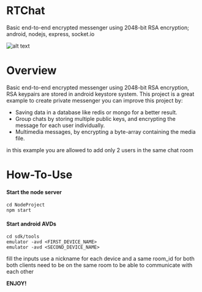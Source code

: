 # RTChat
Basic end-to-end encrypted messenger using 2048-bit RSA encryption; android, nodejs, express, socket.io

![alt text](https://raw.githubusercontent.com/localXx/RTChat/master/res/rt_chat.jpg)

# Overview
Basic end-to-end encrypted messenger using 2048-bit RSA encryption, RSA keypairs are stored in android keystore system.
This project is a great example to create private messenger you can improve this project by:
- Saving data in a database like redis or mongo for a better result.
- Group chats by storing multiple public keys, and encrypting the message for each user individually.
- Multimedia messages, by encrypting a byte-array containing the media file.

in this example you are allowed to add only 2 users in the same chat room

# How-To-Use

#### Start the node server
```shell
cd NodeProject
npm start
```

#### Start android AVDs
```shell
cd sdk/tools
emulator -avd <FIRST_DEVICE_NAME>
emulator -avd <SECOND_DEVICE_NAME>
```

fill the inputs use a nickname for each device and a same room_id for both both clients need to be on the same room to be able 
to communicate with each other

**ENJOY!**

